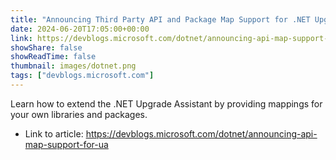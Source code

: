 ```yaml
---
title: "Announcing Third Party API and Package Map Support for .NET Upgrade Assistant"
date: 2024-06-20T17:05:00+00:00
link: https://devblogs.microsoft.com/dotnet/announcing-api-map-support-for-ua
showShare: false
showReadTime: false
thumbnail: images/dotnet.png
tags: ["devblogs.microsoft.com"]
---
```

Learn how to extend the .NET Upgrade Assistant by providing mappings for your own libraries and packages.

- Link to article: https://devblogs.microsoft.com/dotnet/announcing-api-map-support-for-ua
